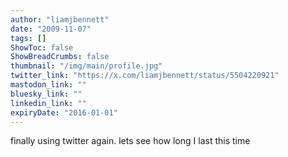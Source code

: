 ```yaml
---
author: "liamjbennett"
date: "2009-11-07"
tags: []
ShowToc: false
ShowBreadCrumbs: false
thumbnail: "/img/main/profile.jpg"
twitter_link: "https://x.com/liamjbennett/status/5504220921"
mastodon_link: ""
bluesky_link: ""
linkedin_link: ""
expiryDate: "2016-01-01"
---
```


finally using twitter again. lets see how long I last this time


